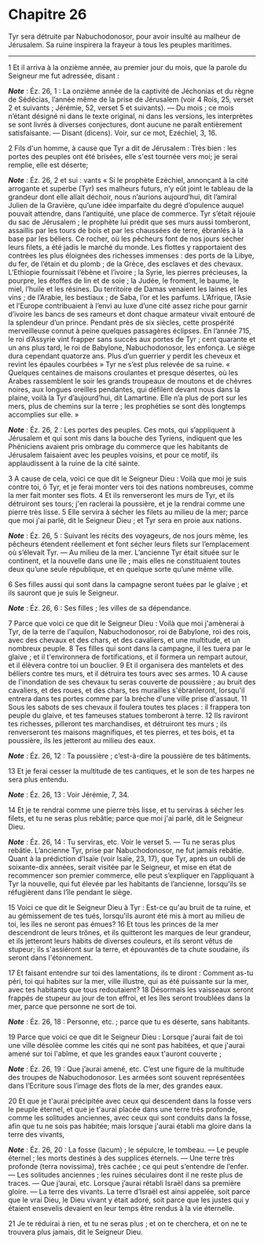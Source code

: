 # Chapitre 26

Tyr sera détruite par Nabuchodonosor, pour avoir insulté au malheur de Jérusalem.
Sa ruine inspirera la frayeur à tous les peuples maritimes.

***

1 Et il arriva à la onzième année, au premier jour du mois, que la parole du Seigneur me fut adressée, disant :

***Note*** :  Éz. 26, 1 : La onzième année de la captivité de Jéchonias et du règne de Sédécias, l’année même de la prise de Jérusalem (voir 4 Rois, 25, verset 2 et suivants ; Jérémie, 52, verset 5 et suivants). ― Du mois ; ce mois n’étant désigné ni dans le texte original, ni dans les versions, les interprètes se sont livrés à diverses conjectures, dont aucune ne paraît entièrement satisfaisante. ― Disant (dicens). Voir, sur ce mot, Ezéchiel, 3, 16.


2 Fils d'un homme, à cause que Tyr a dit de Jérusalem : Très bien : les portes des peuples ont été brisées, elle s'est tournée vers moi; je serai remplie, elle est déserte;

***Note*** :  Éz. 26, 2 et sui : vants « Si le prophète Ezéchiel, annonçant à la cité arrogante et superbe (Tyr) ses malheurs futurs, n’y eût joint le tableau de la grandeur dont elle allait déchoir, nous n’aurions aujourd’hui, dit l’amiral Julien de la Gravière, qu’une idée imparfaite du degré d’opulence auquel pouvait attendre, dans l’antiquité, une place de commerce. Tyr s’était réjouie du sac de Jérusalem ; le prophète lui prédit que ses murs aussi tomberont, assaillis par les tours de bois et par les chaussées de terre, ébranlés à la base par les béliers. Ce rocher, où les pêcheurs font de nos jours sécher leurs filets, a été jadis le marché du monde. Les flottes y rapportaient des contrées les plus éloignées des richesses immenses : des ports de la Libye, du fer, de l’étain et du plomb ; de la Grèce, des esclaves et des chevaux. L’Ethiopie fournissait l’ébène et l’ivoire ; la Syrie, les pierres précieuses, la pourpre, les étoffes de lin et de soie ; la Judée, le froment, le baume, le miel, l’huile et les
résines. Du territoire de Damas venaient les laines et les vins ; de l’Arabie, les bestiaux ; de Saba, l’or et les parfums. L’Afrique, l’Asie et l’Europe contribuaient à l’envi au luxe d’une cité assez riche pour garnir d’ivoire les bancs de ses rameurs et dont chaque armateur vivait entouré de la splendeur d’un prince. Pendant près de six siècles, cette prospérité merveilleuse connut à peine quelques passagères éclipses. En l’année 715, le roi d’Assyrie vint frapper sans succès aux portes de Tyr ; cent quarante et un ans plus tard, le roi de Babylone, Nabuchodonosor, les enfonça. Le siège dura cependant quatorze ans. Plus d’un guerrier y perdit les cheveux et revint les épaules courbées » Tyr ne s’est plus relevée de sa ruine. « Quelques centaines de maisons croulantes et presque désertes, où les Arabes rassemblent le soir les grands troupeaux de moutons et de chèvres noires, aux longues oreilles pendantes, qui défilent devant nous dans la plaine, voilà la Tyr d’aujourd’hui, dit Lamartine. Elle n’a plus de
port sur les mers, plus de chemins sur la terre ; les prophéties se sont dès longtemps accomplies sur elle. »

***Note*** :  Éz. 26, 2 : Les portes des peuples. Ces mots, qui s’appliquent à Jérusalem et qui sont mis dans la bouche des Tyriens, indiquent que les Phéniciens avaient pris ombrage du commerce que les habitants de Jérusalem faisaient avec les peuples voisins, et pour ce motif, ils applaudissent à la ruine de la cité sainte.

3 A cause de cela, voici ce que dit le Seigneur Dieu : Voilà que moi je suis contre toi, ô Tyr, et je ferai monter vers toi des nations nombreuses, comme la mer fait monter ses flots. 4 Et ils renverseront les murs de Tyr, et ils détruiront ses tours; j'en raclerai la poussière, et je la rendrai comme une pierre très lisse. 5 Elle servira à sécher les filets au milieu de la mer; parce que moi j'ai parlé, dit le Seigneur Dieu ; et Tyr sera en proie aux nations.

***Note*** :  Éz. 26, 5 : Suivant les récits des voyageurs, de nos jours même, les pêcheurs étendent réellement et font sécher leurs filets sur l’emplacement où s’élevait Tyr. ― Au milieu de la mer. L’ancienne Tyr était située sur le continent, et la nouvelle dans une île ; mais elles ne constituaient toutes deux qu’une seule république, et en quelque sorte qu’une même ville.

6 Ses filles aussi qui sont dans la campagne seront tuées par le glaive ; et ils sauront que je suis le Seigneur.

***Note*** :  Éz. 26, 6 : Ses filles ; les villes de sa dépendance.


7 Parce que voici ce que dit le Seigneur Dieu : Voilà que moi j'amènerai à Tyr, de la terre de l'aquilon, Nabuchodonosor, roi de Babylone, roi des rois, avec des chevaux et des chars, et des cavaliers, et une multitude, et un nombreux peuple. 8 Tes filles qui sont dans la campagne, il les tuera par le glaive ; et il t'environnera de fortifications, et il formera un rempart autour, et il élèvera contre toi un bouclier. 9 Et il organisera des mantelets et des béliers contre tes murs, et il détruira tes tours avec ses armes. 10 A cause de l'inondation de ses chevaux tu seras couverte de poussière ; au bruit des cavaliers, et des roues, et des chars, tes murailles s'ébranleront, lorsqu'il entrera dans tes portes comme par la brèche d'une ville prise d'assaut. 11 Sous les sabots de ses chevaux il foulera toutes tes places : il frappera ton peuple du glaive, et tes fameuses statues tomberont à terre. 12 Ils raviront tes richesses, pilleront tes marchandises, et détruiront tes murs ; ils renverseront tes maisons
magnifiques, et tes pierres, et tes bois, et ta poussière, ils les jetteront au milieu des eaux.

***Note*** :  Éz. 26, 12 : Ta poussière ; c’est-à-dire la poussière de tes bâtiments.

13 Et je ferai cesser la multitude de tes cantiques, et le son de tes harpes ne sera plus entendu.

***Note*** :  Éz. 26, 13 : Voir Jérémie, 7, 34.

14 Et je te rendrai comme une pierre très lisse, et tu serviras à sécher les filets, et tu ne seras plus rebâtie; parce que moi j'ai parlé, dit le Seigneur Dieu.

***Note*** :  Éz. 26, 14 : Tu serviras, etc. Voir le verset 5. ― Tu ne seras plus rebâtie. L’ancienne Tyr, prise par Nabuchodonosor, ne fut jamais rebâtie. Quant à la prédiction d’Isaïe (voir Isaïe, 23, 17), que Tyr, après un oubli de soixante-dix années, serait visitée par le Seigneur, et mise en état de recommencer son premier commerce, elle peut s’expliquer en l’appliquant à Tyr la nouvelle, qui fut élevée par les habitants de l’ancienne, lorsqu’ils se réfugièrent dans l’île pendant le siège.

15 Voici ce que dit le Seigneur Dieu à Tyr : Est-ce qu'au bruit de ta ruine, et au gémissement de tes tués, lorsqu'ils auront été mis à mort au milieu de toi, les îles ne seront pas émues? 16 Et tous les princes de la mer descendront de leurs trônes, et ils quitteront les marques de leur grandeur, et ils jetteront leurs habits de diverses couleurs, et ils seront vêtus de stupeur; ils s'assiéront sur la terre, et épouvantés de ta chute soudaine, ils seront dans l'étonnement.


17 Et faisant entendre sur toi des lamentations, ils te diront : Comment as-tu péri, toi qui habites sur la mer, ville illustre, qui as été puissante sur la mer, avec tes habitants que tous redoutaient? 18 Désormais les vaisseaux seront frappés de stupeur au jour de ton effroi, et les îles seront troublées dans la mer, parce que personne ne sort de toi.

***Note*** :  Éz. 26, 18 : Personne, etc. ; parce que tu es déserte, sans habitants.


19 Parce que voici ce que dit le Seigneur Dieu : Lorsque j'aurai fait de toi une ville désolée comme les cités qui ne sont pas habitées, et que j'aurai amené sur toi l'abîme, et que les grandes eaux t'auront couverte ;

***Note*** :  Éz. 26, 19 : Que j’aurai amené, etc. C’est une figure de la multitude des troupes de Nabuchodonosor. Les armées sont souvent représentées dans l’Ecriture sous l’image des flots de la mer, des grandes eaux.

20 Et que je t'aurai précipitée avec ceux qui descendent dans la fosse vers le peuple éternel, et que je t'aurai placée dans une terre très profonde, comme les solitudes anciennes, avec ceux qui sont conduits dans la fosse, afin que tu ne sois pas habitée; mais lorsque j'aurai établi ma gloire dans la terre des vivants,

***Note*** :  Éz. 26, 20 : La fosse (lacum) ; le sépulcre, le tombeau. ― Le peuple éternel ; les morts destinés à des supplices éternels. ― Une terre très profonde (terra novissima), très cachée ; ce qui peut s’entendre de l’enfer. ― Les solitudes anciennes ; les ruines séculaires dont il ne reste plus de traces. ― Que j’aurai, etc. Lorsque j’aurai rétabli Israël dans sa première gloire. ― La terre des vivants. La terre d’Israël est ainsi appelée, soit parce que le vrai Dieu, le Dieu vivant y était adoré, soit parce que les justes qui y étaient ensevelis devaient en leur temps être rendus à la vie éternelle.

21 Je te réduirai à rien, et tu ne seras plus ; et on te cherchera, et on ne te trouvera plus jamais, dit le Seigneur Dieu.

